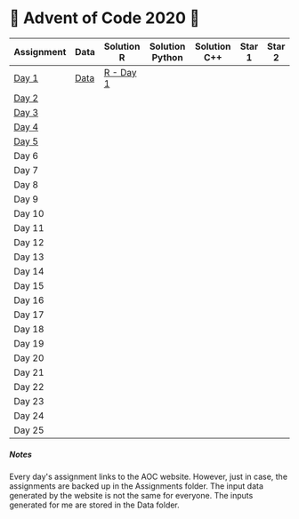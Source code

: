 # 🎄 Advent of Code 2020 🎁

| Assignment | Data | Solution R | Solution Python | Solution C++ | Star 1 | Star 2 |
|-------|---|---|---|---|---|---|
| [Day 1](https://adventofcode.com/2020/day/1) | [Data](data/Day1.txt) | [R - Day 1](SolutionsR/Day1.R) |   |   |   |   |
| [Day 2](https://adventofcode.com/2020/day/2) |   |   |   |   |   |   |
| [Day 3](https://adventofcode.com/2020/day/3) |   |   |   |   |   |   |
| [Day 4](https://adventofcode.com/2020/day/4) |   |   |   |   |   |   |
| [Day 5](https://adventofcode.com/2020/day/5) |   |   |   |   |   |   |
| Day 6 |   |   |   |   |   |   |
| Day 7 |   |   |   |   |   |   |
| Day 8 |   |   |   |   |   |   |
| Day 9 |   |   |   |   |   |   |
| Day 10 |   |   |   |   |   |   |
| Day 11 |   |   |   |   |   |   |
| Day 12 |   |   |   |   |   |   |
| Day 13 |   |   |   |   |   |   |
| Day 14 |   |   |   |   |   |   |
| Day 15 |   |   |   |   |   |   |
| Day 16 |   |   |   |   |   |   |
| Day 17 |   |   |   |   |   |   |
| Day 18 |   |   |   |   |   |   |
| Day 19 |   |   |   |   |   |   |
| Day 20 |   |   |   |   |   |   |
| Day 21 |   |   |   |   |   |   |
| Day 22 |   |   |   |   |   |   |
| Day 23 |   |   |   |   |   |   |
| Day 24 |   |   |   |   |   |   |
| Day 25 |   |   |   |   |   |   |


##### Notes
Every day's assignment links to the AOC website. However, just in case, the assignments are backed up in the Assignments folder. The input data generated by the website is not the same for everyone. The inputs generated for me are stored in the Data folder.

